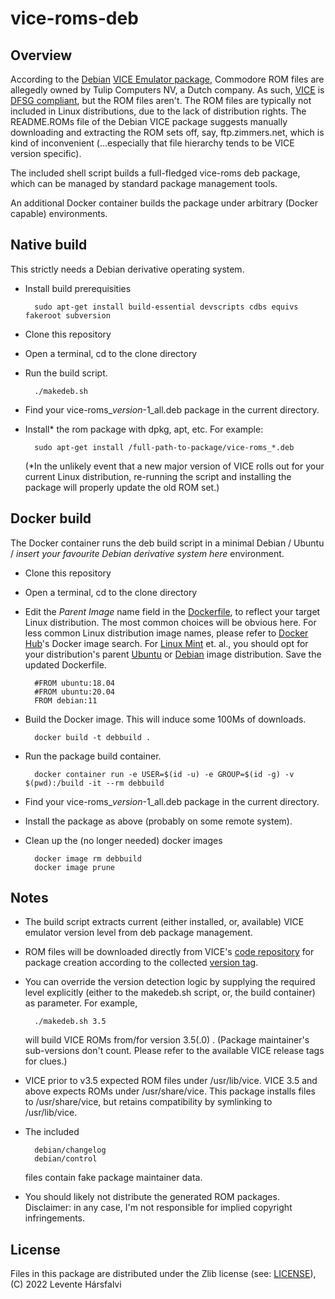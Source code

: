 # vice-roms-deb

## Overview

According to the [Debian](https://www.debian.org/) [VICE Emulator package](https://packages.debian.org/sid/vice), Commodore ROM files are allegedly owned by Tulip Computers NV, a Dutch company. As such, [VICE](https://sourceforge.net/projects/vice-emu/) is [DFSG compliant](https://wiki.debian.org/DebianFreeSoftwareGuidelines), but the ROM files aren't. The ROM files are typically not included in Linux distributions, due to the lack of distribution rights. The README.ROMs file of the Debian VICE package suggests manually downloading and extracting the ROM sets off, say, ftp.zimmers.net, which is kind of inconvenient (...especially that file hierarchy tends to be VICE version specific).

The included shell script builds a full-fledged vice-roms deb package, which can be managed by standard package management tools.

An additional Docker container builds the package under arbitrary (Docker capable) environments.

## Native build

This strictly needs a Debian derivative operating system.

* Install build prerequisities

		sudo apt-get install build-essential devscripts cdbs equivs fakeroot subversion

* Clone this repository
* Open a terminal, cd to the clone directory
* Run the build script.

		./makedeb.sh

* Find your vice-roms_*version*-1_all.deb package in the current directory.

* Install* the rom package with dpkg, apt, etc. For example:

		sudo apt-get install /full-path-to-package/vice-roms_*.deb

	(*In the unlikely event that a new major version of VICE rolls out for your current Linux distribution, re-running the script and installing the package will properly update the old ROM set.)

## Docker build

The Docker container runs the deb build script in a minimal Debian / Ubuntu / *insert your favourite Debian derivative system here* environment.


* Clone this repository
* Open a terminal, cd to the clone directory
* Edit the *Parent Image* name field in the [Dockerfile](Dockerfile), to reflect your target Linux distribution. The most common choices will be obvious here. For less common Linux distribution image names, please refer to [Docker Hub](https://hub.docker.com)'s Docker image search. For [Linux Mint](https://linuxmint.com/) et. al., you should opt for your distribution's parent [Ubuntu](https://ubuntu.com/) or [Debian](https://www.debian.org/) image distribution. Save the updated Dockerfile.

		#FROM ubuntu:18.04
		#FROM ubuntu:20.04
		FROM debian:11

* Build the Docker image. This will induce some 100Ms of downloads.

		docker build -t debbuild .

* Run the package build container.

		docker container run -e USER=$(id -u) -e GROUP=$(id -g) -v $(pwd):/build -it --rm debbuild

* Find your vice-roms_*version*-1_all.deb package in the current directory.
* Install the package as above (probably on some remote system).
* Clean up the (no longer needed) docker images

		docker image rm debbuild
		docker image prune

## Notes

* The build script extracts current (either installed, or, available) VICE emulator version level from deb package management.
* ROM files will be downloaded directly from VICE's [code repository](https://sourceforge.net/projects/vice-emu/files/) for package creation according to the collected [version tag](https://sourceforge.net/p/vice-emu/code/HEAD/tree/tags/).
* You can override the version detection logic by supplying the required level explicitly (either to the makedeb.sh script, or, the build container) as parameter. For example,

		./makedeb.sh 3.5

	will build VICE ROMs from/for version 3.5(.0) . (Package maintainer's sub-versions don't count. Please refer to the available VICE release tags for clues.)

* VICE prior to v3.5 expected ROM files under /usr/lib/vice. VICE 3.5 and above expects ROMs under /usr/share/vice. This package installs files to /usr/share/vice, but retains compatibility by symlinking to /usr/lib/vice.
* The included

		debian/changelog
		debian/control

	files contain fake package maintainer data.

* You should likely not distribute the generated ROM packages. Disclaimer: in any case, I'm not responsible for implied copyright infringements.

## License

Files in this package are distributed under the Zlib license (see: [LICENSE](LICENSE)), (C) 2022 Levente Hársfalvi
